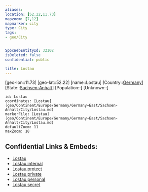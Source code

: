 ```yaml
---
aliases: 
location: [52.22,11.73]
mapzoom: [7,12] 
mapmarker: city 
type: City
tags:
- geo/City


SpocWebEntityId: 32102
isDeleted: false
confidential: public

title: Lostau
---
```

[geo-lon::11.73]
[geo-lat::52.22]
[name::Lostau]
[Country::[Germany](geo/Continent/Europe/Germany.md)]
[State::[Sachsen-Anhalt](geo/Continent/Europe/Germany/Germany~East/Sachsen-Anhalt.md)]
[Population::]
[Unknown::]


```leaflet
id: Lostau
coordinates: [Lostau](geo/Continent/Europe/Germany/Germany~East/Sachsen-Anhalt/City/Lostau.md)
markerFile: [Lostau](geo/Continent/Europe/Germany/Germany~East/Sachsen-Anhalt/City/Lostau.md)
defaultZoom: 11 
maxZoom: 18
```


## Confidential Links & Embeds: 
- [Lostau](../../../../../../../../_public/geo/Continent/Europe/Germany/Germany~East/Sachsen-Anhalt/City/Lostau.md) 
- [Lostau.internal](../../../../../../../../_internal/geo/Continent/Europe/Germany/Germany~East/Sachsen-Anhalt/City/Lostau.internal.md) 
- [Lostau.protect](../../../../../../../../_protect/geo/Continent/Europe/Germany/Germany~East/Sachsen-Anhalt/City/Lostau.protect.md) 
- [Lostau.private](../../../../../../../../_private/geo/Continent/Europe/Germany/Germany~East/Sachsen-Anhalt/City/Lostau.private.md) 
- [Lostau.personal](../../../../../../../../_personal/geo/Continent/Europe/Germany/Germany~East/Sachsen-Anhalt/City/Lostau.personal.md) 
- [Lostau.secret](../../../../../../../../_secret/geo/Continent/Europe/Germany/Germany~East/Sachsen-Anhalt/City/Lostau.secret.md) 
